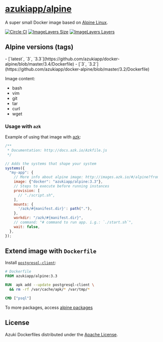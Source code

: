 [azukiapp/alpine](http://images.azk.io/#/alpine)
==================

A super small Docker image based on [Alpine Linux][alpine].

[![Circle CI](https://circleci.com/gh/azukiapp/docker-alpine.svg?style=svg)][circle-ci]
[![ImageLayers Size](https://img.shields.io/imagelayers/image-size/azukiapp/alpine/latest.svg?style=plastic)][imageslayers]
[![ImageLayers Layers](https://img.shields.io/imagelayers/layers/azukiapp/alpine/latest.svg?style=plastic)][imageslayers]

Alpine versions (tags)
---

<versions>
- [`latest`, `3`, `3.3`](https://github.com/azukiapp/docker-alpine/blob/master/3.4/Dockerfile)
- [`3`, `3.2`](https://github.com/azukiapp/docker-alpine/blob/master/3.2/Dockerfile)
</versions>

Image content:

  - bash
  - vim
  - git
  - tar
  - curl
  - wget

### Usage with `azk`

Example of using that image with [azk][azk]:

```javascript
/**
 * Documentation: http://docs.azk.io/Azkfile.js
 */

// Adds the systems that shape your system
systems({
  "my-app": {
    // More info about alpine image: http://images.azk.io/#/alpine?from=images-azkfile-alpine
    image: {"docker": "azukiapp/alpine:3.3"},
    // Steps to execute before running instances
    provision: [
      // "./script.sh",
    ],
    mounts: {
      '/azk/#{manifest.dir}': path("."),
    },
    workdir: "/azk/#{manifest.dir}",
    // command: "# command to run app. i.g.: `./start.sh`",
    wait: false,
  },
});
```

## Extend image with `Dockerfile`

Install [`postgresql-client`][postgresql-client]:

```dockerfile
# Dockerfile
FROM azukiapp/alpine:3.3

RUN  apk add --update postgresql-client \
  && rm -rf /var/cache/apk/* /var/tmp/*

CMD ["psql"]
```

To more packages, access [alpine packages][alpine-packages]

## License

Azuki Dockerfiles distributed under the [Apache License][license].

[azk]: http://azk.io
[postgresql-client]: https://pkgs.alpinelinux.org/package/main/x86_64/postgresql-client
[alpine-packages]: http://pkgs.alpinelinux.org/
[alpine]: http://alpinelinux.org/

[issues]: https://github.com/azukiapp/docker-alpine/issues
[circle-ci]: https://circleci.com/gh/azukiapp/docker-alpine
[imageslayers]: https://imagelayers.io/?images=azukiapp/alpine:latest
[license]: ./LICENSE
